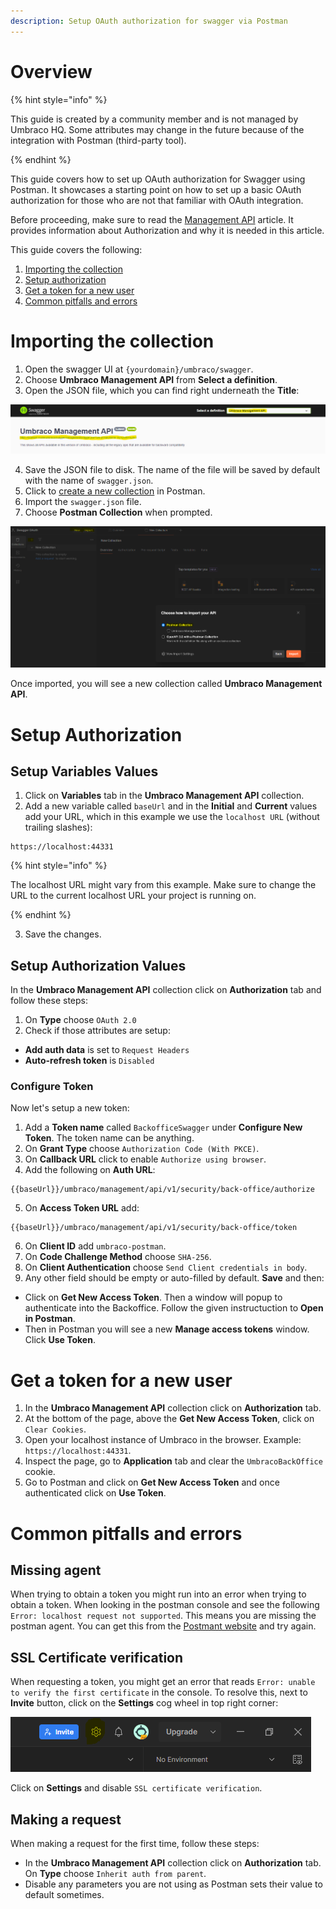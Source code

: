 ```yaml
---
description: Setup OAuth authorization for swagger via Postman
---
```


# Overview

{% hint style="info" %}

This guide is created by a community member and is not managed by Umbraco HQ. Some attributes may change in the future because of the integration with Postman (third-party tool).

{% endhint %}

This guide covers how to set up OAuth authorization for Swagger using Postman. It showcases a starting point on how to set up a basic OAuth authorization for those who are not that familiar with OAuth integration.

Before proceeding, make sure to read the [Management API](./README.md) article. It provides information about Authorization and why it is needed in this article.

This guide covers the following:

1. [Importing the collection](#importing-the-collection)
2. [Setup authorization](#setup-authorization)
3. [Get a token for a new user](#get-a-token-for-a-new-user)
4. [Common pitfalls and errors](#common-pitfalls-and-errors)

# Importing the collection

1. Open the swagger UI at `{yourdomain}/umbraco/swagger`.
2. Choose **Umbraco Management API** from **Select a definition**.
3. Open the JSON file, which you can find right underneath the **Title**:

![JSON file location](../images/postman-setup-swagger-json-file.png)

4. Save the JSON file to disk. The name of the file will be saved by default with the name of `swagger.json`.
5. Click to [create a new collection](https://learning.postman.com/docs/collections/using-collections/#creating-collections) in Postman.
6. Import the `swagger.json` file.
7. Choose **Postman Collection** when prompted.

![Postman import JSON file as collection](../images/postman-setup-swagger-import.png)

Once imported, you will see a new collection called **Umbraco Management API**.

# Setup Authorization

## Setup Variables Values

1. Click on **Variables** tab in the **Umbraco Management API** collection.
2. Add a new variable called `baseUrl` and in the **Initial** and **Current** values add your URL, which in this example we use the `localhost URL` (without trailing slashes):

```http
https://localhost:44331
```

{% hint style="info" %}

The localhost URL might vary from this example. Make sure to change the URL to the current localhost URL your project is running on.

{% endhint %}

3. Save the changes.

## Setup Authorization Values

In the **Umbraco Management API** collection click on **Authorization** tab and follow these steps:

1. On **Type** choose `OAuth 2.0`
2. Check if those attributes are setup:

* **Add auth data** is set to `Request Headers`
* **Auto-refresh token** is `Disabled`

### Configure Token

Now let's setup a new token:

1. Add a **Token name** called `BackofficeSwagger` under **Configure New Token**. The token name can be anything.
2. On **Grant Type** choose `Authorization Code (With PKCE)`.
3. On **Callback URL** click to enable `Authorize using browser`.
4.  Add the following on **Auth URL**:

```http
{{baseUrl}}/umbraco/management/api/v1/security/back-office/authorize
```

5. On **Access Token URL** add:

```http
{{baseUrl}}/umbraco/management/api/v1/security/back-office/token
```

6. On **Client ID** add `umbraco-postman`.
7. On **Code Challenge Method** choose `SHA-256`.
8. On **Client Authentication** choose `Send Client credentials in body`.
9. Any other field should be empty or auto-filled by default. **Save** and then:

* Click on **Get New Access Token**. Then a window will popup to authenticate into the Backoffice. Follow the given instructuction to **Open in Postman**.
* Then in Postman you will see a new **Manage access tokens** window. Click **Use Token**.

# Get a token for a new user

1. In the **Umbraco Management API** collection click on **Authorization** tab.
2. At the bottom of the page, above the **Get New Access Token**, click on `Clear Cookies`.
3. Open your localhost instance of Umbraco in the browser. Example: `https://localhost:44331`.
4. Inspect the page, go to **Application** tab and clear the `UmbracoBackOffice` cookie.
5. Go to Postman and click on **Get New Access Token** and once authenticated click on **Use Token**.

# Common pitfalls and errors

## Missing agent

When trying to obtain a token you might run into an error when trying to obtain a token. When looking in the postman console and see the following `Error: localhost request not supported`. This means you are missing the postman agent. You can get this from the [Postmant website](https://www.postman.com/downloads/postman-agent/) and try again.

## SSL Certificate verification

When requesting a token, you might get an error that reads `Error: unable to verify the first certificate` in the console.
To resolve this, next to **Invite** button, click on the **Settings** cog wheel in top right corner:

![Postman Cog Wheel Location](../images/postman-setup-swagger-cog-wheel.png)

Click on **Settings** and disable `SSL certificate verification`.

## Making a request

When making a request for the first time, follow these steps:

* In the **Umbraco Management API** collection click on **Authorization** tab. On **Type** choose `Inherit auth from parent`.
* Disable any parameters you are not using as Postman sets their value to default sometimes.
